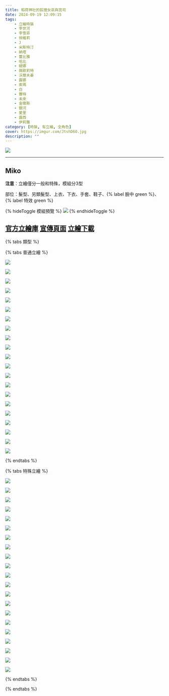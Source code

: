 ```yaml
---
title: 稻荷神社的狐狸女巫與宮司
date: 2024-09-19 12:09:15
tags:
    - 立繪時裝
    - 李世河
    - 李雪菲
    - 徐維莉
    - J
    - 米斯特汀
    - 納塔
    - 蕾比雅
    - 哈比
    - 緹娜
    - 薇歐莉特
    - 沃爾夫姜
    - 露娜
    - 索瑪
    - 白
    - 賽特
    - 未來
    - 金徹斯
    - 銀河
    - 愛里
    - 露西
    - 伊莉雅
category: [時裝, 有立繪, 全角色]
cover: https://imgur.com/JtshD6O.jpg
description: ""
---
```


![](https://imgur.com/JtshD6O.jpg)

---
## Miko

**注意**：立繪僅分一般和特殊，模組分3型

部位：髮型、另類髮型、上衣、下衣、手套、鞋子、{% label 臉中 green %}、{% label 特效 green %}

{% hideToggle 模組預覽 %}
![](https://imgur.com/EK0G5Kl.png)
{% endhideToggle %}

[官方立繪庫](https://closers.nexon.com/Pds/FanSiteKit)
[宣傳頁面](https://closers.nexon.com/Events2024/0919/Costume)
[立繪下載](https://closers.vod.nexoncdn.co.kr/site/fansitekit/Closers_FansiteKit_Miko_240919_FKXHP6LAYN4BPUDO.zip)
---

{% tabs 類型 %}
<!-- tab 普通角色立繪-->
{% tabs 普通立繪 %}
<!-- tab 李世河(Seha)-->
[![](https://i.imgur.com/u5EkkVeh.png)](https://i.imgur.com/u5EkkVe.png)
<!-- endtab -->
<!-- tab 李雪菲(Seulbi)-->
[![](https://i.imgur.com/EBhvgrOh.png)](https://i.imgur.com/EBhvgrO.png)
<!-- endtab -->
<!-- tab 徐維莉(Yuri)-->
[![](https://i.imgur.com/uZAHgrEh.png)](https://i.imgur.com/uZAHgrE.png)
<!-- endtab -->
<!-- tab J-->
[![](https://i.imgur.com/elUuU7sh.png)](https://i.imgur.com/elUuU7s.png)
<!-- endtab -->
<!-- tab 米斯特汀(Tein)-->
[![](https://i.imgur.com/R68pu2lh.png)](https://i.imgur.com/R68pu2l.png)
<!-- endtab -->
<!-- tab 納塔(Nata)-->
[![](https://i.imgur.com/pPXSsOgh.png)](https://i.imgur.com/pPXSsOg.png)
<!-- endtab -->
<!-- tab 蕾比雅(Levia)-->
[![](https://i.imgur.com/ywzh4g1h.png)](https://i.imgur.com/ywzh4g1.png)
<!-- endtab -->
<!-- tab 哈比(Harpy)-->
[![](https://i.imgur.com/sMq2cB4h.png)](https://i.imgur.com/sMq2cB4.png)
<!-- endtab -->
<!-- tab 緹娜(Tina)-->
[![](https://i.imgur.com/DowayrVh.png)](https://i.imgur.com/DowayrV.png)
<!-- endtab -->
<!-- tab 薇歐莉特(Violet)-->
[![](https://i.imgur.com/QIHFPOAh.png)](https://i.imgur.com/QIHFPOA.png)
<!-- endtab -->
<!-- tab 沃爾夫姜(Wolfgang)-->
[![](https://i.imgur.com/6mBo6VPh.png)](https://i.imgur.com/6mBo6VP.png)
<!-- endtab -->
<!-- tab 露娜(Luna)-->
[![](https://i.imgur.com/su3INT1h.png)](https://i.imgur.com/su3INT1.png)
<!-- endtab -->
<!-- tab 索瑪(Soma)-->
[![](https://i.imgur.com/Vt48as5h.png)](https://i.imgur.com/Vt48as5.png)
<!-- endtab -->
<!-- tab 白(Bai)-->
[![](https://i.imgur.com/ACENzvPh.png)](https://i.imgur.com/ACENzvP.png)
<!-- endtab -->
<!-- tab 賽特(Seth)-->
[![](https://i.imgur.com/7EarlL4h.png)](https://i.imgur.com/7EarlL4.png)
<!-- endtab -->
<!-- tab 未來(Mirae)-->
[![](https://i.imgur.com/ygfgsBNh.png)](https://i.imgur.com/ygfgsBN.png)
<!-- endtab -->
<!-- tab 徹斯(Chulsoo)-->
[![](https://i.imgur.com/bYuuuGCh.png)](https://i.imgur.com/bYuuuGC.png)
<!-- endtab -->
<!-- tab 銀河(Eunha)-->
[![](https://i.imgur.com/qkTCan8h.png)](https://i.imgur.com/qkTCan8.png)
<!-- endtab -->
<!-- tab 露西(Lucy)-->
[![](https://i.imgur.com/XzA0tXhh.png)](https://i.imgur.com/XzA0tXh.png)
<!-- endtab -->
<!-- tab 愛里(Aeri)-->
[![](https://i.imgur.com/M02MisOh.png)](https://i.imgur.com/M02MisO.png)
<!-- endtab -->
<!-- tab 伊莉雅(Ria)-->
[![](https://i.imgur.com/ps4dyDrh.png)](https://i.imgur.com/ps4dyDr.png)
<!-- endtab -->
{% endtabs %}
<!-- endtab -->

<!-- tab 特殊角色立繪-->
{% tabs 特殊立繪 %}
<!-- tab 李世河(Seha)-->
[![](https://i.imgur.com/6UgwMPvh.png)](https://i.imgur.com/6UgwMPv.png)
<!-- endtab -->
<!-- tab 李雪菲(Seulbi)-->
[![](https://i.imgur.com/iRvbuLHh.png)](https://i.imgur.com/iRvbuLH.png)
<!-- endtab -->
<!-- tab 徐維莉(Yuri)-->
[![](https://i.imgur.com/YPqtVPuh.png)](https://i.imgur.com/YPqtVPu.png)
<!-- endtab -->
<!-- tab J-->
[![](https://i.imgur.com/5O4p2jjh.png)](https://i.imgur.com/5O4p2jj.png)
<!-- endtab -->
<!-- tab 米斯特汀(Tein)-->
[![](https://i.imgur.com/sL0qTD1h.png)](https://i.imgur.com/sL0qTD1.png)
<!-- endtab -->
<!-- tab 納塔(Nata)-->
[![](https://i.imgur.com/eB9X5Ffh.png)](https://i.imgur.com/eB9X5Ff.png)
<!-- endtab -->
<!-- tab 蕾比雅(Levia)-->
[![](https://i.imgur.com/Rirhx5nh.png)](https://i.imgur.com/Rirhx5n.png)
<!-- endtab -->
<!-- tab 哈比(Harpy)-->
[![](https://i.imgur.com/DOVKCv5h.png)](https://i.imgur.com/DOVKCv5.png)
<!-- endtab -->
<!-- tab 緹娜(Tina)-->
[![](https://i.imgur.com/fgmoLGwh.png)](https://i.imgur.com/fgmoLGw.png)
<!-- endtab -->
<!-- tab 薇歐莉特(Violet)-->
[![](https://i.imgur.com/5RCEh0eh.png)](https://i.imgur.com/5RCEh0e.png)
<!-- endtab -->
<!-- tab 沃爾夫姜(Wolfgang)-->
[![](https://i.imgur.com/Mo0i8Hhh.png)](https://i.imgur.com/Mo0i8Hh.png)
<!-- endtab -->
<!-- tab 露娜(Luna)-->
[![](https://i.imgur.com/3xERDpsh.png)](https://i.imgur.com/3xERDps.png)
<!-- endtab -->
<!-- tab 索瑪(Soma)-->
[![](https://i.imgur.com/ZZv4Tuhh.png)](https://i.imgur.com/ZZv4Tuh.png)
<!-- endtab -->
<!-- tab 白(Bai)-->
[![](https://i.imgur.com/BQ6uFMfh.png)](https://i.imgur.com/BQ6uFMf.png)
<!-- endtab -->
<!-- tab 賽特(Seth)-->
[![](https://i.imgur.com/QA5usVwh.png)](https://i.imgur.com/QA5usVw.png)
<!-- endtab -->
<!-- tab 未來(Mirae)-->
[![](https://i.imgur.com/XDRjhNKh.png)](https://i.imgur.com/XDRjhNK.png)
<!-- endtab -->
<!-- tab 徹斯(Chulsoo)-->
[![](https://i.imgur.com/MzshNlgh.png)](https://i.imgur.com/MzshNlg.png)
<!-- endtab -->
<!-- tab 銀河(Eunha)-->
[![](https://i.imgur.com/p5kueXkh.png)](https://i.imgur.com/p5kueXk.png)
<!-- endtab -->
<!-- tab 露西(Lucy)-->
[![](https://i.imgur.com/juOW1CLh.png)](https://i.imgur.com/juOW1CL.png)
<!-- endtab -->
<!-- tab 愛里(Aeri)-->
[![](https://i.imgur.com/g6syh5Dh.png)](https://i.imgur.com/g6syh5D.png)
<!-- endtab -->
<!-- tab 伊莉雅(Ria)-->
[![](https://i.imgur.com/EEd8E4zh.png)](https://i.imgur.com/EEd8E4z.png)
<!-- endtab -->
{% endtabs %}
<!-- endtab -->

{% endtabs %}
